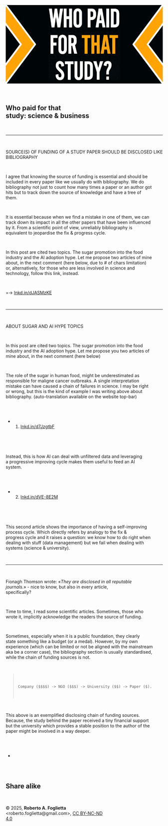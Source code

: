 <div id="firstdiv" created="2025-06-01:IT" style="max-width: 800px; margin: auto; white-space: pre-wrap; text-align: justify;">
<style>#printlink { display: inline; } @page { size: legal; margin: 0.50in 13.88mm 0.50in 13.88mm; zoom: 100%; } @media print { html { zoom: 100%; } }</style>

<div align="center"><img class="bwsketch" src="img/318-who-paid-for-that-study-science-and-business.png" width="800"><br></div>

## Who paid for that study: science & business

---

SOURCE(S) OF FUNDING OF A STUDY PAPER SHOULD BE DISCLOSED LIKE BIBLIOGRAPHY

I agree that knowing the source of funding is essential and should be included in every paper like we usually do with bibliography. We do bibliography not just to count how many times a paper or an author got hits but to track down the source of knowledge and have a tree of them.

It is essential because when we find a mistake in one of them, we can track down its impact in all the other papers that have been influenced by it. From a scientific point of view, unreliably bibliography is equivalent to jeopardise the fix & progress cycle.

In this post are cited two topics. The sugar promotion into the food industry and the AI adoption hype. Let me propose two articles of mine about, in the next comment (here below, due to # of chars limitation) or, alternatively, for those who are less involved in science and technology, follow this link, instead.

=-> [lnkd.in/dJASMzKE](https://lnkd.in/dJASMzKE)

---

ABOUT SUGAR AND AI HYPE TOPICS

In this post are cited two topics. The sugar promotion into the food industry and the AI adoption hype. Let me propose you two articles of mine about, in the next comment (here below)

The role of the sugar in human food, might be underestimated as responsible for maligne cancer outbreaks. A single interpretation mistake can have caused a chain of failures in science. I may be right or wrong, but this is the kind of example I was writing above about bibliography. (auto-translation available on the website top-bar)

- 1. [lnkd.in/d7JzgtbF](https://lnkd.in/d7JzgtbF)

Instead, this is how AI can deal with unfiltered data and leveraging a progressive improving cycle makes them useful to feed an AI system.

- 2. [lnkd.in/dVE-8E2M](https://lnkd.in/dVE-8E2M)

This second article shows the importance of having a self-improving process cycle. Which directly refers by analogy to the fix & progress cycle and it raises a question: we know how to do right when dealing with stuff (data management) but we fail when dealing with systems (science & university).

---

Fionagh Thomson wrote: «*They are disclosed in all reputable journals.*» - nice to know, but also in every article, specifically?

Time to time, I read some scientific articles. Sometimes, those who wrote it, implicitly acknowledge the readers the source of funding.

Sometimes, especially when it is a public foundation, they clearly state something like a budget (or a medal). However, by my own experience (which can be limited or not be aligned with the mainstream aka be a corner case), the bibliography section is usually standardised, while the chain of funding sources is not.

> `Company ($$$$) -> NGO ($$$) -> University ($$) -> Paper ($).`

This above is an exemplified disclosing chain of funding sources. Because, the study behind the paper received a tiny financial support but the university which provides a stable position to the author of the paper might be involved in a way deeper.

+

## Share alike

&copy; 2025, **Roberto A. Foglietta** &lt;roberto.foglietta<span>@</span>gmail.com&gt;, [CC BY-NC-ND 4.0](https://creativecommons.org/licenses/by-nc-nd/4.0/)

</div>

